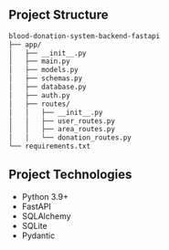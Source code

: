 ## Project Structure

```bash
blood-donation-system-backend-fastapi
├── app/
│   ├── __init__.py
│   ├── main.py
│   ├── models.py
│   ├── schemas.py
│   ├── database.py
│   ├── auth.py
│   ├── routes/
│   │   ├── __init__.py
│   │   ├── user_routes.py
│   │   ├── area_routes.py
│   │   └── donation_routes.py
└── requirements.txt

```

## Project Technologies
- Python 3.9+
- FastAPI
- SQLAlchemy
- SQLite
- Pydantic